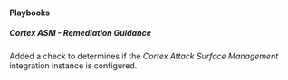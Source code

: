 
#### Playbooks

##### Cortex ASM - Remediation Guidance

Added a check to determines if the *Cortex Attack Surface Management* integration instance is configured.
